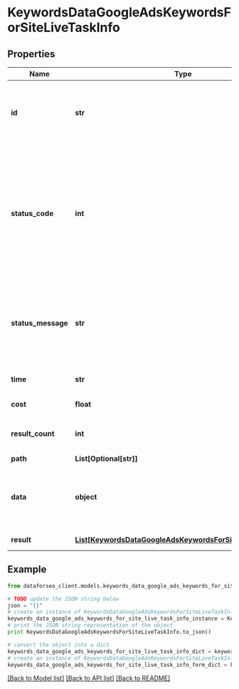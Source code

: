 # KeywordsDataGoogleAdsKeywordsForSiteLiveTaskInfo


## Properties

Name | Type | Description | Notes
------------ | ------------- | ------------- | -------------
**id** | **str** | task identifier unique task identifier in our system in the UUID format | [optional] 
**status_code** | **int** | status code of the task generated by DataForSEO, can be within the following range: 10000-60000 you can find the full list of the response codes here | [optional] 
**status_message** | **str** | informational message of the task you can find the full list of general informational messages here | [optional] 
**time** | **str** | execution time, seconds | [optional] 
**cost** | **float** | total tasks cost, USD | [optional] 
**result_count** | **int** | number of elements in the result array | [optional] 
**path** | **List[Optional[str]]** | URL path | [optional] 
**data** | **object** | contains the same parameters that you specified in the POST request | [optional] 
**result** | [**List[KeywordsDataGoogleAdsKeywordsForSiteLiveResultInfo]**](KeywordsDataGoogleAdsKeywordsForSiteLiveResultInfo.md) | array of results | [optional] 

## Example

```python
from dataforseo_client.models.keywords_data_google_ads_keywords_for_site_live_task_info import KeywordsDataGoogleAdsKeywordsForSiteLiveTaskInfo

# TODO update the JSON string below
json = "{}"
# create an instance of KeywordsDataGoogleAdsKeywordsForSiteLiveTaskInfo from a JSON string
keywords_data_google_ads_keywords_for_site_live_task_info_instance = KeywordsDataGoogleAdsKeywordsForSiteLiveTaskInfo.from_json(json)
# print the JSON string representation of the object
print KeywordsDataGoogleAdsKeywordsForSiteLiveTaskInfo.to_json()

# convert the object into a dict
keywords_data_google_ads_keywords_for_site_live_task_info_dict = keywords_data_google_ads_keywords_for_site_live_task_info_instance.to_dict()
# create an instance of KeywordsDataGoogleAdsKeywordsForSiteLiveTaskInfo from a dict
keywords_data_google_ads_keywords_for_site_live_task_info_form_dict = keywords_data_google_ads_keywords_for_site_live_task_info.from_dict(keywords_data_google_ads_keywords_for_site_live_task_info_dict)
```
[[Back to Model list]](../README.md#documentation-for-models) [[Back to API list]](../README.md#documentation-for-api-endpoints) [[Back to README]](../README.md)


